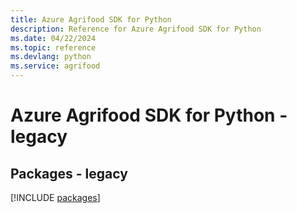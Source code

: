 ```yaml
---
title: Azure Agrifood SDK for Python
description: Reference for Azure Agrifood SDK for Python
ms.date: 04/22/2024
ms.topic: reference
ms.devlang: python
ms.service: agrifood
---
```

# Azure Agrifood SDK for Python - legacy
## Packages - legacy
[!INCLUDE [packages](agrifood-index.md)]